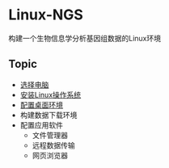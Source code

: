 # Linux-NGS

构建一个生物信息学分析基因组数据的Linux环境

## Topic

- [选择电脑](01_computer.md)
- [安装Linux操作系统](02_install-linux.md)
- [配置桌面环境](03_install-wm.md)
- 构建数据下载环境
- 配置应用软件
  * 文件管理器
  * 远程数据传输
  * 网页浏览器

